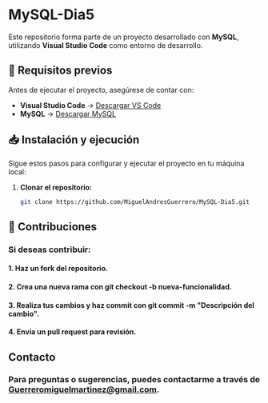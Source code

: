# MySQL-Dia5

Este repositorio forma parte de un proyecto desarrollado con **MySQL**, utilizando **Visual Studio Code** como entorno de desarrollo.

## 🚀 Requisitos previos

Antes de ejecutar el proyecto, asegúrese de contar con:

- **Visual Studio Code** → [Descargar VS Code](https://code.visualstudio.com/)
- **MySQL** → [Descargar MySQL](https://www.mysql.com/downloads/)

## 📥 Instalación y ejecución

Sigue estos pasos para configurar y ejecutar el proyecto en tu máquina local:

1. **Clonar el repositorio:**
   ```bash
   git clone https://github.com/MiguelAndresGuerrero/MySQL-Dia5.git

## 🤝 Contribuciones
### Si deseas contribuir:

#### 1. Haz un fork del repositorio.
#### 2. Crea una nueva rama con git checkout -b nueva-funcionalidad.
#### 3. Realiza tus cambios y haz commit con git commit -m "Descripción del cambio".
#### 4. Envía un pull request para revisión.
   
## Contacto
### Para preguntas o sugerencias, puedes contactarme a través de Guerreromiguelmartinez@gmail.com.
